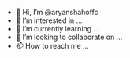 - 👋 Hi, I’m @aryanshahoffc
- 👀 I’m interested in ...
- 🌱 I’m currently learning ...
- 💞️ I’m looking to collaborate on ...
- 📫 How to reach me ...

<!---
aryanshahoffc/aryanshahoffc is a ✨ special ✨ repository because its `README.md` (this file) appears on your GitHub profile.
You can click the Preview link to take a look at your changes.
--->
